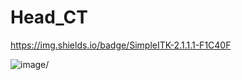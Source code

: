 # Head_CT
https://img.shields.io/badge/SimpleITK-2.1.1.1-F1C40F



![image](https://simpleitk.org/images/SimpleITK-Icons/s-small-transparent.png)/
